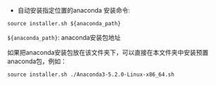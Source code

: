 - 自动安装指定位置的anaconda
安装命令:

```source installer.sh ${anaconda_path}```

```${anaconda_path}```: anaconda安装包地址

如果把anaconda安装包放在该文件夹下，可以直接在本文件夹中安装预置anaconda包，例如：

```source installer.sh ./Anaconda3-5.2.0-Linux-x86_64.sh```